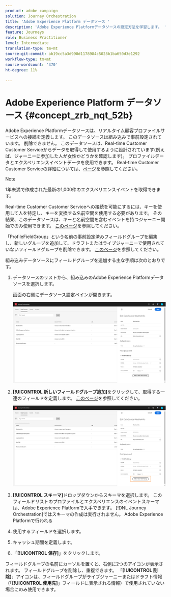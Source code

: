 ```yaml
---
product: adobe campaign
solution: Journey Orchestration
title: 'Adobe Experience Platform データソース '
description: 'Adobe Experience Platformデータソースの設定方法を学習します。 '
feature: Journeys
role: Business Practitioner
level: Intermediate
translation-type: tm+mt
source-git-commit: ab19cc5a3d998d1178984c5028b1ba650d3e1292
workflow-type: tm+mt
source-wordcount: '370'
ht-degree: 11%

---
```



# Adobe Experience Platform データソース {#concept_zrb_nqt_52b}

Adobe Experience Platformデータソースは、リアルタイム顧客プロファイルサービスへの接続を定義します。 このデータソースは組み込みで事前設定されています。 削除できません。 このデータソースは、Real-time Customer Customer Serviceからデータを取得して使用するように設計されています(例えば、ジャーニーに参加した人が女性かどうかを確認します)。 プロファイルデータとエクスペリエンスイベントデータを使用できます。 Real-time Customer Customer Serviceの詳細については、[ページ](https://docs.adobe.com/content/help/ja-JP/experience-platform/profile/home.html)を参照してください。

>[!NOTE]
>
>1年未満で作成された最新の1,000件のエクスペリエンスイベントを取得できます。

Real-time Customer Customer Serviceへの接続を可能にするには、キーを使用して人を特定し、キーを変換する名前空間を使用する必要があります。 その結果、このデータソースは、キーと名前空間を含むイベントを持つジャーニー開始でのみ使用できます。 [このページ](../building-journeys/journey.md)を参照してください。

「ProfileFieldGroup」という名前の事前設定済みフィールドグループを編集し、新しいグループを追加して、ドラフトまたはライブジャーニーで使用されていないフィールドグループを削除できます。 [このページ](../datasource/field-groups.md)を参照してください。

組み込みデータソースにフィールドグループを追加する主な手順は次のとおりです。

1. データソースのリストから、組み込みのAdobe Experience Platformデータソースを選択します。

   画面の右側にデータソース設定ペインが開きます。

   ![](../assets/journey23.png)

1. **[!UICONTROL 新しいフィールドグループ追加]**&#x200B;をクリックして、取得する一連のフィールドを定義します。 [このページ](../datasource/field-groups.md)を参照してください。

   ![](../assets/journey24.png)

1. **[!UICONTROL スキーマ]**&#x200B;ドロップダウンからスキーマを選択します。 このフィールドリストのプロファイルとエクスペリエンスのイベントスキーマは、Adobe Experience Platformで入手できます。 [!DNL Journey Orchestration]ではスキーマの作成は実行されません。 Adobe Experience Platformで行われる
1. 使用するフィールドを選択します。
1. キャッシュ期間を定義します。
1. 「**[!UICONTROL 保存]**」をクリックします。

フィールドグループの名前にカーソルを置くと、右側に2つのアイコンが表示されます。 フィールドグループを削除し、重複できます。 「**[!UICONTROL 削除]**」アイコンは、フィールドグループがライブジャーニーまたはドラフト情報（「**[!UICONTROL 使用先]**」フィールドに表示される情報）で使用されていない場合にのみ使用できます。
